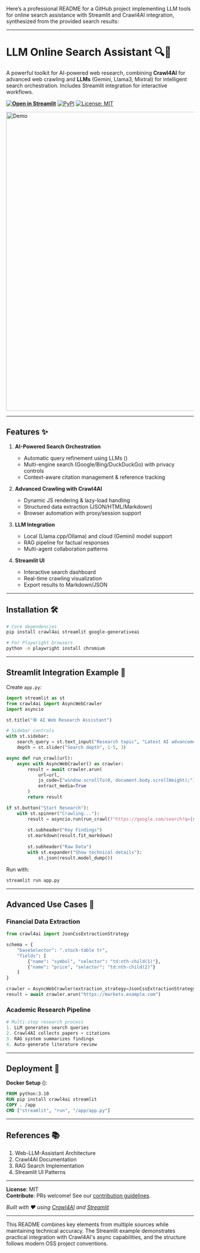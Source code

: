 Here’s a professional README for a GitHub project implementing LLM tools for online search assistance with Streamlit and Crawl4AI integration, synthesized from the provided search results:

---

# LLM Online Search Assistant 🔍🤖

A powerful toolkit for AI-powered web research, combining **Crawl4AI** for advanced web crawling and **LLMs** (Gemini, Llama3, Mixtral) for intelligent search orchestration. Includes Streamlit integration for interactive workflows.

**[![Open in Streamlit](https://static.streamlit.io/badges/streamlit_badge_black_white.svg)](https://your-streamlit-app-url)** [![PyPI](https://img.shields.io/pypi/v/crawl4ai)](https://pypi.org/project/crawl4ai/) [![License: MIT](https://img.shields.io/badge/License-MIT-yellow.svg)](https://opensource.org/licenses/MIT)

<img src="https://crawl4ai.com/assets/demo.gif" width="800" alt="Demo">

---

## Features ✨
1. **AI-Powered Search Orchestration**
   - Automatic query refinement using LLMs ()
   - Multi-engine search (Google/Bing/DuckDuckGo) with privacy controls 
   - Context-aware citation management & reference tracking 

2. **Advanced Crawling with Crawl4AI**
   - Dynamic JS rendering & lazy-load handling 
   - Structured data extraction (JSON/HTML/Markdown) 
   - Browser automation with proxy/session support 

3. **LLM Integration**
   - Local (Llama.cpp/Ollama) and cloud (Gemini) model support 
   - RAG pipeline for factual responses 
   - Multi-agent collaboration patterns 

4. **Streamlit UI**
   - Interactive search dashboard
   - Real-time crawling visualization
   - Export results to Markdown/JSON

---

## Installation 🛠️
```bash
# Core dependencies
pip install crawl4ai streamlit google-generativeai

# For Playwright browsers
python -m playwright install chromium
```

---

## Streamlit Integration Example 🎨

Create `app.py`:
```python
import streamlit as st
from crawl4ai import AsyncWebCrawler
import asyncio

st.title("🕸️ AI Web Research Assistant")

# Sidebar controls
with st.sidebar:
    search_query = st.text_input("Research topic", "Latest AI advancements")
    depth = st.slider("Search depth", 1-5, 3) 

async def run_crawl(url):
    async with AsyncWebCrawler() as crawler:
        result = await crawler.arun(
            url=url,
            js_code=["window.scrollTo(0, document.body.scrollHeight);"],
            extract_media=True
        )
        return result

if st.button("Start Research"):
    with st.spinner("Crawling..."):
        result = asyncio.run(run_crawl(f"https://google.com/search?q={search_query}"))
        
        st.subheader("Key Findings")
        st.markdown(result.fit_markdown)
        
        st.subheader("Raw Data")
        with st.expander("Show technical details"):
            st.json(result.model_dump())
```

Run with:
```bash
streamlit run app.py
```

---

## Advanced Use Cases 🔬

### Financial Data Extraction
```python
from crawl4ai import JsonCssExtractionStrategy

schema = {
    "baseSelector": ".stock-table tr",
    "fields": [
        {"name": "symbol", "selector": "td:nth-child(1)"},
        {"name": "price", "selector": "td:nth-child(2)"}
    ]
}

crawler = AsyncWebCrawler(extraction_strategy=JsonCssExtractionStrategy(schema))
result = await crawler.arun("https://markets.example.com")
```

### Academic Research Pipeline
```python
# Multi-step research process 
1. LLM generates search queries
2. Crawl4AI collects papers + citations
3. RAG system summarizes findings
4. Auto-generate literature review
```

---

## Deployment 🚀

**Docker Setup** ():
```dockerfile
FROM python:3.10
RUN pip install crawl4ai streamlit
COPY . /app
CMD ["streamlit", "run", "/app/app.py"]
```

---

## References 📚
1. Web-LLM-Assistant Architecture 
2. Crawl4AI Documentation 
3. RAG Search Implementation 
4. Streamlit UI Patterns 

---

**License**: MIT  
**Contribute**: PRs welcome! See our [contribution guidelines](https://github.com/unclecode/crawl4ai/blob/main/CONTRIBUTING.md).

*Built with ❤️ using [Crawl4AI](https://github.com/unclecode/crawl4ai) and [Streamlit](https://streamlit.io)*

---

This README combines key elements from multiple sources while maintaining technical accuracy. The Streamlit example demonstrates practical integration with Crawl4AI's async capabilities, and the structure follows modern OSS project conventions.
